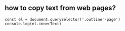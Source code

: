 ## **how to copy text from web pages?**

```
const el = document.querySelector('.outliner-page')
console.log(el.innerText)
```
